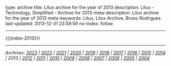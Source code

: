 type: archive
title: Litux archive for the year of 2013
description: Litux - Technology, Simplified – Archive for 2013
meta-description: Litux archive for the year of 2013
meta-keywords: Litux, Litux Archive, Bruno Rodrigues
last-updated: 2013-12-31 23:59:59
no-index: follow

---
<div id="home-index">
  {{{index-2013}}}
</div>

---
*Archives: [2023](/) | [2022](/archive/2022) | [2021](/archive/2021) | [2020](/archive/2020) | [2019](/archive/2019) | [2018](/archive/2018) | [2017](/archive/2017) | [2016](/archive/2016) | [2015](/archive/2015) | [2014](/archive/2014) | 2013 | [2012](/archive/2012) | [2011](/archive/2011) | [2010](/archive/2010) | [2009](/archive/2009) | [2008](/archive/2008) | [2007](/archive/2007) | [2006](/archive/2006) | [2005](/archive/2005) | [2004](/archive/2004)*
